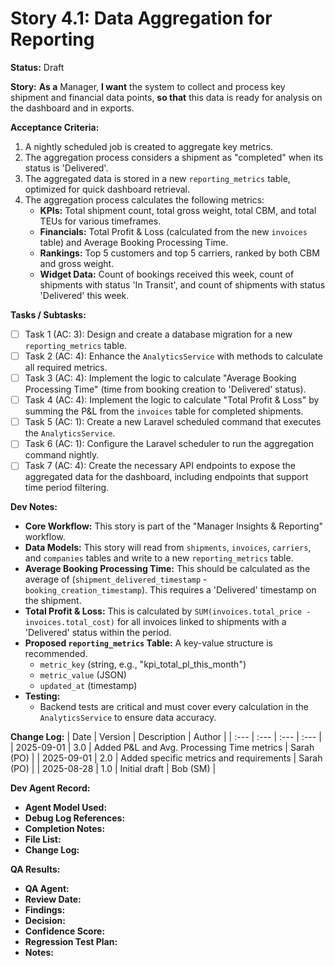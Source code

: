 # Story 4.1: Data Aggregation for Reporting

**Status:** Draft

**Story:**
**As a** Manager,
**I want** the system to collect and process key shipment and financial data points,
**so that** this data is ready for analysis on the dashboard and in exports.

**Acceptance Criteria:**
1.  A nightly scheduled job is created to aggregate key metrics.
2.  The aggregation process considers a shipment as "completed" when its status is 'Delivered'.
3.  The aggregated data is stored in a new `reporting_metrics` table, optimized for quick dashboard retrieval.
4.  The aggregation process calculates the following metrics:
    *   **KPIs:** Total shipment count, total gross weight, total CBM, and total TEUs for various timeframes.
    *   **Financials:** Total Profit & Loss (calculated from the new `invoices` table) and Average Booking Processing Time.
    *   **Rankings:** Top 5 customers and top 5 carriers, ranked by both CBM and gross weight.
    *   **Widget Data:** Count of bookings received this week, count of shipments with status 'In Transit', and count of shipments with status 'Delivered' this week.

**Tasks / Subtasks:**
- [ ] Task 1 (AC: 3): Design and create a database migration for a new `reporting_metrics` table.
- [ ] Task 2 (AC: 4): Enhance the `AnalyticsService` with methods to calculate all required metrics.
- [ ] Task 3 (AC: 4): Implement the logic to calculate "Average Booking Processing Time" (time from booking creation to 'Delivered' status).
- [ ] Task 4 (AC: 4): Implement the logic to calculate "Total Profit & Loss" by summing the P&L from the `invoices` table for completed shipments.
- [ ] Task 5 (AC: 1): Create a new Laravel scheduled command that executes the `AnalyticsService`.
- [ ] Task 6 (AC: 1): Configure the Laravel scheduler to run the aggregation command nightly.
- [ ] Task 7 (AC: 4): Create the necessary API endpoints to expose the aggregated data for the dashboard, including endpoints that support time period filtering.

**Dev Notes:**
*   **Core Workflow:** This story is part of the "Manager Insights & Reporting" workflow.
*   **Data Models:** This story will read from `shipments`, `invoices`, `carriers`, and `companies` tables and write to a new `reporting_metrics` table.
*   **Average Booking Processing Time:** This should be calculated as the average of (`shipment_delivered_timestamp` - `booking_creation_timestamp`). This requires a 'Delivered' timestamp on the shipment.
*   **Total Profit & Loss:** This is calculated by `SUM(invoices.total_price - invoices.total_cost)` for all invoices linked to shipments with a 'Delivered' status within the period.
*   **Proposed `reporting_metrics` Table:** A key-value structure is recommended.
    *   `metric_key` (string, e.g., "kpi_total_pl_this_month")
    *   `metric_value` (JSON)
    *   `updated_at` (timestamp)
*   **Testing:**
    *   Backend tests are critical and must cover every calculation in the `AnalyticsService` to ensure data accuracy.

**Change Log:**
| Date       | Version | Description                               | Author     |
| :---       | :---    | :---                                      | :---       |
| 2025-09-01 | 3.0     | Added P&L and Avg. Processing Time metrics | Sarah (PO) |
| 2025-09-01 | 2.0     | Added specific metrics and requirements | Sarah (PO) |
| 2025-08-28 | 1.0     | Initial draft                             | Bob (SM)   |

**Dev Agent Record:**
*   **Agent Model Used:**
*   **Debug Log References:**
*   **Completion Notes:**
*   **File List:**
*   **Change Log:**

**QA Results:**
*   **QA Agent:**
*   **Review Date:**
*   **Findings:**
*   **Decision:**
*   **Confidence Score:**
*   **Regression Test Plan:**
*   **Notes:**